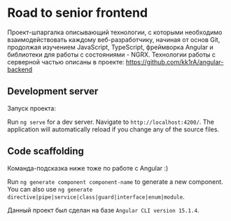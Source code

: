 # Road to senior frontend

Проект-шпаргалка описывающий технологии, с которыми необходимо взаимодействовать каждому веб-разработчику, начиная от основ Git, продолжая изучением JavaScript, TypeScript, фреймворка Angular и библиотеки для работы с состояниями - NGRX. Технологии работы с серверной частью описаны в проекте: https://github.com/kk1rA/angular-backend

## Development server

Запуск проекта:

Run `ng serve` for a dev server. Navigate to `http://localhost:4200/`. The application will automatically reload if you change any of the source files.

## Code scaffolding

Команда-подсказка ниже тоже по работе с Angular :)

Run `ng generate component component-name` to generate a new component. You can also use `ng generate directive|pipe|service|class|guard|interface|enum|module`.

Данный проект был сделан на базе `Angular CLI version 15.1.4`.
